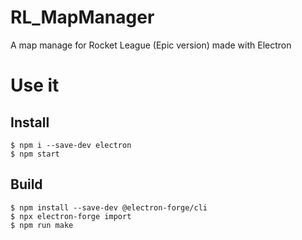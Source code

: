 # RL_MapManager
A map manage for Rocket League (Epic version) made with Electron

# Use it

## Install

`$ npm i --save-dev electron` \
`$ npm start`

## Build

`$ npm install --save-dev @electron-forge/cli` \
`$ npx electron-forge import` \
`$ npm run make`
